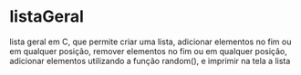 # listaGeral
lista geral em C, que permite criar uma lista, adicionar elementos no fim ou em qualquer posição, remover elementos no fim ou em qualquer posição, adicionar elementos utilizando a função random(), e imprimir na tela a lista
